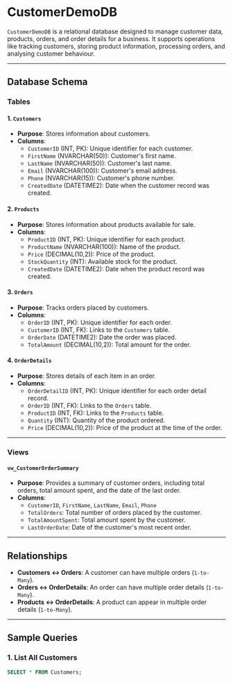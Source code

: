 # **CustomerDemoDB**

`CustomerDemoDB` is a relational database designed to manage customer data, products, orders, and order details for a business. It supports operations like tracking customers, storing product information, processing orders, and analysing customer behaviour.

---

## **Database Schema**

### **Tables**

#### 1. **`Customers`**
- **Purpose**: Stores information about customers.
- **Columns**:
  - `CustomerID` (INT, PK): Unique identifier for each customer.
  - `FirstName` (NVARCHAR(50)): Customer's first name.
  - `LastName` (NVARCHAR(50)): Customer's last name.
  - `Email` (NVARCHAR(100)): Customer's email address.
  - `Phone` (NVARCHAR(15)): Customer's phone number.
  - `CreatedDate` (DATETIME2): Date when the customer record was created.

#### 2. **`Products`**
- **Purpose**: Stores information about products available for sale.
- **Columns**:
  - `ProductID` (INT, PK): Unique identifier for each product.
  - `ProductName` (NVARCHAR(100)): Name of the product.
  - `Price` (DECIMAL(10,2)): Price of the product.
  - `StockQuantity` (INT): Available stock for the product.
  - `CreatedDate` (DATETIME2): Date when the product record was created.

#### 3. **`Orders`**
- **Purpose**: Tracks orders placed by customers.
- **Columns**:
  - `OrderID` (INT, PK): Unique identifier for each order.
  - `CustomerID` (INT, FK): Links to the `Customers` table.
  - `OrderDate` (DATETIME2): Date the order was placed.
  - `TotalAmount` (DECIMAL(10,2)): Total amount for the order.

#### 4. **`OrderDetails`**
- **Purpose**: Stores details of each item in an order.
- **Columns**:
  - `OrderDetailID` (INT, PK): Unique identifier for each order detail record.
  - `OrderID` (INT, FK): Links to the `Orders` table.
  - `ProductID` (INT, FK): Links to the `Products` table.
  - `Quantity` (INT): Quantity of the product ordered.
  - `Price` (DECIMAL(10,2)): Price of the product at the time of the order.

---

### **Views**

#### `vw_CustomerOrderSummary`
- **Purpose**: Provides a summary of customer orders, including total orders, total amount spent, and the date of the last order.
- **Columns**:
  - `CustomerID`, `FirstName`, `LastName`, `Email`, `Phone`
  - `TotalOrders`: Total number of orders placed by the customer.
  - `TotalAmountSpent`: Total amount spent by the customer.
  - `LastOrderDate`: Date of the customer's most recent order.

---

## **Relationships**

- **Customers ↔ Orders**: A customer can have multiple orders (`1-to-Many`).
- **Orders ↔ OrderDetails**: An order can have multiple order details (`1-to-Many`).
- **Products ↔ OrderDetails**: A product can appear in multiple order details (`1-to-Many`).

---

## **Sample Queries**

### 1. **List All Customers**
```sql
SELECT * FROM Customers;
